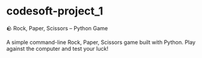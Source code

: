 # codesoft-project_1
 🪨 Rock, Paper, Scissors – Python Game

A simple command-line Rock, Paper, Scissors game built with Python. Play against the computer and test your luck!
